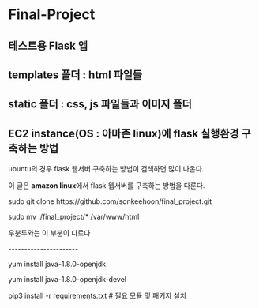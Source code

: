 # Final-Project

## 테스트용 Flask 앱 
## templates 폴더 : html 파일들 
## static 폴더 : css, js 파일들과 이미지 폴더
## EC2 instance(OS : 아마존 linux)에 flask 실행환경 구축하는 방법



<p> ubuntu의 경우 flask 웹서버 구축하는 방법이 검색하면 많이 나온다. </p>
<p> 이 글은 <strong>amazon linux</strong>에서 flask 웹서버를 구축하는 방법을 다룬다. </p>

<p>sudo git clone https://github.com/sonkeehoon/final_project.git</p> 
<p>sudo mv ./final_project/* /var/www/html</p>
<p> 우분투와는 이 부분이 다르다 </p>
<p> ----------------------</p>
<p>yum install java-1.8.0-openjdk </p>
<p>yum install java-1.8.0-openjdk-devel </p>
<p></p>
<p>pip3 install -r requirements.txt    # 필요 모듈 및 패키지 설치</p>


 


